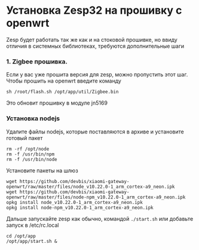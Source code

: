 # Установка Zesp32 на прошивку с openwrt

Zesp будет работать так же как и на стоковой прошивке, но ввиду отличия в системных
библиотеках, требуются дополнительные шаги

### 1. Zigbee прошивка.

Если у вас уже прошита версия для zesp, можно пропустить этот шаг.
Чтобы прошить на openwrt введите команду

```shell script
sh /root/flash.sh /opt/app/util/Zigbee.bin
```

Это обновит прошивку в модуле jn5169

### Установка nodejs

Удалите файлы nodejs, которые поставляются в архиве и установите готовый пакет

```shell script
rm -rf /opt/node
rm -f /usr/bin/npm
rm -f /usr/bin/node
```

Установите пакеты на шлюз

```shell script
wget https://github.com/devbis/xiaomi-gateway-openwrt/raw/master/files/node_v10.22.0-1_arm_cortex-a9_neon.ipk
wget https://github.com/devbis/xiaomi-gateway-openwrt/raw/master/files/node-npm_v10.22.0-1_arm_cortex-a9_neon.ipk
opkg install node_v10.22.0-1_arm_cortex-a9_neon.ipk
opkg install node-npm_v10.22.0-1_arm_cortex-a9_neon.ipk
```

Дальше запускайте zesp как обычно, командой `./start.sh`
или добавьте запуск в /etc/rc.local

```shell script
cd /opt/app
/opt/app/start.sh &
```

